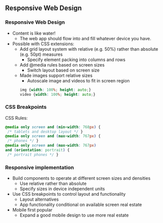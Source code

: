 ## Responsive Web Design

### Responsive Web Design
- Content is like water!
  - The web app should flow into and fill whatever device you have.
- Possible with CSS extensions:
  - Add grid layout system with relative (e.g. 50%) rather than absolute (e.g. 50pt) measures
    - Specify element packing into columns and rows
  - Add @media rules based on screen sizes
    - Switch layout based on screen size
  - Made images support relative sizes 
    - Autoscale image and videos to fit in screen region
    ```css
    img {width: 100%; height: auto;}
    video {width: 100%; height: auto;}
    ```
### CSS Breakpoints
CSS Rules:
```css
@media only screen and (min-width: 768px) {
 /* tablets and desktop layout */ }
@media only screen and (max-width: 767px) {
 /* phones */ }
@media only screen and (max-width: 767px)
and (orientation: portrait) {
 /* portrait phones */ }
```

### Responsive implementation
- Build components to operate at different screen sizes and densities
  - Use relative rather than absolute
  - Specify sizes in device independent units 
- Use CSS breakpoints to control layout and functionality
  - Layout alternatives
  - App functionality conditional on available screen real estate
- Mobile first popular
  - Expand a good mobile design to use more real estate